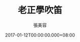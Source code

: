 ---
issue: 207
title: 老正學吹笛
author: 張美容
language: 海陸
date: 2017-01-12T00:00:00.000+08:00
topic: 抒懷
difficulty: 2
wikidata: Q98096067
wikidata_link: https://www.wikidata.org/wiki/Q98096067
---